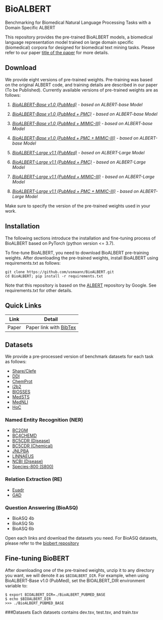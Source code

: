 # BioALBERT
Benchmarking for Biomedical Natural Language Processing Tasks with a Domain Specific ALBERT


This repository provides the pre-trained BioALBERT models, a biomedical language representation model trained on large domain specific (biomedical) corpora for designed for biomedical text mining tasks. Please refer to our paper [title of the paper](links) for more details.


## Download

We provide eight versions of pre-trained weights. Pre-training was based on the original ALBERT code, and training details are described in our paper (To be Published). Currently available versions of pre-trained weights are as follows:

1) *[BioALBERT-Base v1.0 (PubMed)](https://drive.google.com/file/d/1sCU1vvSOWoWVAkOoWGUC3ZKraItLIoXD/view?usp=sharing) - based on ALBERT-base Model*

2) *[BioALBERT-Base v1.0 (PubMed + PMC)](https://drive.google.com/file/d/1N2UekXKNqhbjQLbtipsm8rNPcaFEG-2I/view?usp=sharing) - based on ALBERT-base Model*
 
3) *[BioALBERT-Base v1.0 (PubMed + MIMIC-III)](https://drive.google.com/file/d/1t9XUVMxEfRzVYU0M99NB9PIPSZWAFX4V/view?usp=sharing) - based on ALBERT-base Model*

4) *[BioALBERT-Base v1.0 (PubMed + PMC + MIMIC-III)](https://drive.google.com/file/d/1SIBd_-GETHhMiZ7BgMdDPEUDjOjtN_bH/view?usp=sharing) - based on ALBERT-base Model*

5) *[BioALBERT-Large v1.1 (PubMed)](https://drive.google.com/file/d/1uX5w8yaMyJta3Nit_3ayrL16tE-dO8Ew/view?usp=sharing) - based on ALBERT-Large Model*

6) *[BioALBERT-Large v1.1 (PubMed + PMC)](https://drive.google.com/file/d/1WJp7KbWXPa-3QWpsXcN95smY6V2RRbcX/view?usp=sharing) - based on ALBERT-Large Model*

7) *[BioALBERT-Large v1.1 (PubMed + MIMIC-III)](https://drive.google.com/file/d/1mZeW_0iQsCSIn86cW_XduaGnVtNGGXYp/view?usp=sharing) - based on ALBERT-Large Model*

8) *[BioALBERT-Large v1.1 (PubMed + PMC + MIMIC-III)](https://drive.google.com/file/d/16KRtHf8Meze2Hcc4vK_GUNhG-9LY6_6P/view?usp=sharing) - based on ALBERT-Large Model*


Make sure to specify the version of the pre-trained weights used in your work. 


## Installation

The following sections introduce the installation and fine-tuning process of BioALBERT based on PyTorch (python version <= 3.7).

To fine-tune BioALBERT, you need to download BioALBERT pre-training weights. After downloading the pre-trained weights, install BioALBERT using requirements.txt as follows:

```
git clone https://github.com/usmaann/BioALBERT.git
cd BioALBERT; pip install -r requirements.txt

```
Note that this repository is based on the [ALBERT](https://github.com/google-research/albert) repository by Google. See requirements.txt for other details.

## Quick Links

| Link | Detail |
| --- | --- |
| Paper | Paper link with [BibTex]() |


## Datasets

We provide a pre-processed version of benchmark datasets for each task as follows:

* [Share/Clefe](https://drive.google.com/drive/folders/1zAki8Xuw49QBRWW82w2bXvfjbfDCWrtz?usp=sharing)
* [DDI](https://drive.google.com/drive/folders/1LK1j3oJitxgAUt9W1CkB7IEwY0spePiY?usp=sharing)
* [ChemProt](https://drive.google.com/drive/folders/1iWAgFtAHowflx7_MTA9wttnoKh_W1C5U?usp=sharing)
* [i2b2](https://drive.google.com/drive/folders/1Yv4LioykzMlZoUVo3UuGfunGhiAUwmCr?usp=sharing)
* [BIOSSES](https://drive.google.com/drive/folders/1dJm2cU2hZHlx9-3ZnfJo-dhCvPVYXkcJ?usp=sharing)
* [MedSTS](https://drive.google.com/drive/folders/1X5l2IEYVKGMMQFNwQjlGPEOhzncZl0Lw?usp=sharing)
* [MedNLI](https://drive.google.com/drive/folders/1ej9G-m8ceIaP0INkWsw0rvJNSLso5HzW?usp=sharing)
* [HoC](https://drive.google.com/drive/folders/1_IlZzKnrfnvr2KVoOe40STaqzMRXFd7T?usp=sharing)

### Named Entity Recognition (NER)
* [BC2GM](https://drive.google.com/drive/folders/130ei5___99HkOoaHg9KJhveC7sJM1Zw4?usp=sharing)
* [BC4CHEMD](https://drive.google.com/drive/folders/1gASQyQoDtt7Ss2vXyTvR6EwdGzfFBXuJ?usp=sharing)
* [BC5CDR (Disease)](https://drive.google.com/drive/folders/1BtEDXwj1bwSZfes8w-4S9mIZLdjTC4nj?usp=sharing)
* [BC5CDR (Chemical)](https://drive.google.com/drive/folders/1b_C-vuOZ7ae1qUeuXZJhdyRSrWgygVMS?usp=sharing)
* [JNLPBA](https://drive.google.com/drive/folders/1SMm-cY2XxKsyHvcIR2teNt97N-3zYaXc?usp=sharing)
* [LINNAEUS](https://drive.google.com/drive/folders/1jQEgdQAdRweoh6vHSYeEOwya7w1VDg2p?usp=sharing)
* [NCBI (Disease)](https://drive.google.com/drive/folders/1ESm_CF3cU0ZbKP2N8uXiMHz8wKARm-KW?usp=sharing)
* [Species-800 (S800)](https://drive.google.com/drive/folders/1s2k1e7hnW1f9kHOv2AIEfZyL0c0SIBfT?usp=sharing)

### Relation Extraction (RE)
* [Euadr](https://drive.google.com/drive/folders/1XuiG7W93Nce4cDlD8eAnenB7T4pBoXCs?usp=sharing)
* [GAD](https://drive.google.com/drive/folders/1dFc8eEqrtkf1Nt8etaz3I4WyswUQT9C8?usp=sharing)

### Question Answering (BioASQ)
* BioASQ 4b
* BioASQ 5b
* BioASQ 6b

Open each links and download the datasets you need. For BioASQ datasets, please refer to the [biobert repository](https://github.com/dmis-lab/biobert)


## Fine-tuning BioBERT

After downloading one of the pre-trained weights, unzip it to any directory you want, we will denote it as ``` $BIOALBERT_DIR ```. For example, when using BioALBERT-Base v1.0 (PubMed), set the BIOALBERT_DIR environment variable to:

```
$ export BIOALBERT_DIR=./BioALBERT_PUBMED_BASE
$ echo $BIOALBERT_DIR
>>> ./BioALBERT_PUBMED_BASE
```

###Datasets
Each datasets contains dev.tsv, test.tsv, and train.tsv



